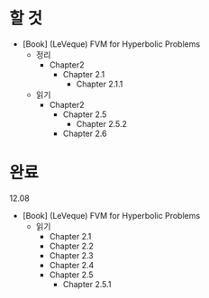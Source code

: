 # 할 것
* [Book] (LeVeque) FVM for Hyperbolic Problems 
  * 정리
    * Chapter2
      * Chapter 2.1
        * Chapter 2.1.1
  * 읽기
    * Chapter2
      * Chapter 2.5
        * Chapter 2.5.2
      * Chapter 2.6


# 완료

12.08

* [Book] (LeVeque) FVM for Hyperbolic Problems 
  * 읽기
    * Chapter 2.1
    * Chapter 2.2
    * Chapter 2.3
    * Chapter 2.4
    * Chapter 2.5
      * Chapter 2.5.1